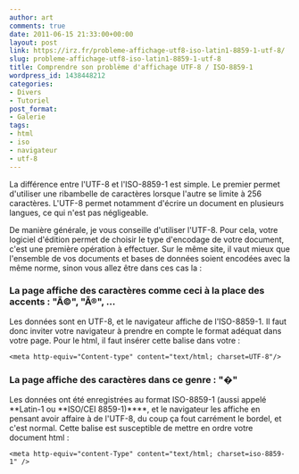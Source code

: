 ```yaml
---
author: art
comments: true
date: 2011-06-15 21:33:00+00:00
layout: post
link: https://irz.fr/probleme-affichage-utf8-iso-latin1-8859-1-utf-8/
slug: probleme-affichage-utf8-iso-latin1-8859-1-utf-8
title: Comprendre son problème d'affichage UTF-8 / ISO-8859-1
wordpress_id: 1438448212
categories:
- Divers
- Tutoriel
post_format:
- Galerie
tags:
- html
- iso
- navigateur
- utf-8
---
```


La différence entre l'UTF-8 et l'ISO-8859-1 est simple. Le premier permet d'utiliser une ribambelle de caractères lorsque l'autre se limite à 256 caractères. L'UTF-8 permet notamment d'écrire un document en plusieurs langues, ce qui n'est pas négligeable.

De manière générale, je vous conseille d'utiliser l'UTF-8. Pour cela, votre logiciel d'édition permet de choisir le type d'encodage de votre document, c'est une première opération à effectuer. Sur le même site, il vaut mieux que l'ensemble de vos documents et bases de données soient encodées avec la même norme, sinon vous allez être dans ces cas la :



### La page affiche des caractères comme ceci à la place des accents : "Ã©", "Ã®", ...



Les données sont en UTF-8, et le navigateur affiche de l'ISO-8859-1. Il faut donc inviter votre navigateur à prendre en compte le format adéquat dans votre page. Pour le html, il faut insérer cette balise <meta /> dans votre <head /> :

`<meta http-equiv="Content-type" content="text/html; charset=UTF-8"/>`



### La page affiche des caractères dans ce genre : "�"



Les données ont été enregistrées au format ISO-8859-1 (aussi appelé **Latin-1 ou **ISO/CEI 8859-1)****, et le navigateur les affiche en pensant avoir affaire à de l'UTF-8, du coup ça fout carrément le bordel, et c'est normal. Cette balise <meta /> est susceptible de mettre en ordre votre document html :

`<meta http-equiv="content-Type" content="text/html; charset=iso-8859-1" />`


